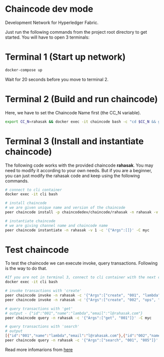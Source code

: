 # Chaincode dev mode

Development Network for Hyperledger Fabric.

Just run the following commands from the project root directory to get started. You will have to open 3 terminals:

# Terminal 1 (Start up network)
```bash
docker-compose up
```

Wait for 20 seconds before you move to terminal 2.
# Terminal 2 (Build and run chaincode)
Here, we have to set the Chaincode Name first (the CC_N variable).

```bash
export CC_N=rahasak && docker exec -it chaincode bash -c "cd $CC_N && go build -o $CC_N && CORE_PEER_ADDRESS=peer:7052 CORE_CHAINCODE_ID_NAME=$CC_N:1 ./$CC_N"
```

# Terminal 3 (Install and instantiate chaincode)
The following code works with the provided chaincode **rahasak**. You may need to modify it according to your own needs. But if you are a beginner, you can just modify the rahasak code and keep using the following commands.

```bash
# connect to cli container
docker exec -it cli bash

# install chaincode
# we are given unique name and version of the chaincode
peer chaincode install -p chaincodedev/chaincode/rahasak -n rahasak -v 1

# instantiate chaincode
# we are giving channel name and chaincode name
peer chaincode instantiate -n rahasak -v 1 -c '{"Args":[]}' -C myc
```

# Test chaincode
To test the chaincode we can execute invoke, query transactions. Following is the way to do that.

```bash
#If you are not in terminal 3, connect to cli container with the next command. But if you are already there, you should skip it.
docker exec -it cli bash

# invoke transactions with 'create'  
peer chaincode invoke -n rahasak -c '{"Args":["create", "001", "lambda", "l@rahasak.com"]}' -C myc
peer chaincode invoke -n rahasak -c '{"Args":["create", "002", "ops", "o@rahasak.com"]}' -C myc

# query transactions with 'get'
# output - {"id":"001","name":"lambda","email":"l@rahasak.com"}
peer chaincode query -n rahasak -c '{"Args":["get", "001"]}' -C myc

# query transactions with 'search'
# output
[{"id":"001","name":"lambda","email":"l@rahasak.com"},{"id":"002","name":"ops","email":"o@rahasak.com"}]
peer chaincode query -n rahasak -c '{"Args":["search", "001", "005"]}' -C myc
```


Read more infomarions from [here](https://medium.com/@itseranga/test-hyperledger-fabric-chaincode-in-dev-environment-8794096b5df2)
